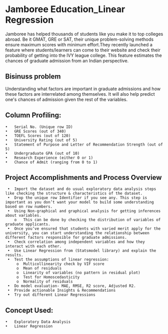 # Jamboree Education_Linear Regression
Jamboree has helped thousands of students like you make it to top colleges abroad. Be it GMAT, GRE or SAT, their unique problem-solving methods ensure maximum scores with minimum effort.They recently launched a feature where students/learners can come to their website and check their probability of getting into the IVY league college. This feature estimates the chances of graduate admission from an Indian perspective.

## Bisinuss problem
 Understanding what factors are important in graduate admissions and how these factors are interrelated among themselves. It will also help predict one's chances of admission given the rest of the variables.

## Column Profiling:
    •	Serial No. (Unique row ID)
    •	GRE Scores (out of 340)
    •	TOEFL Scores (out of 120)
    •	University Rating (out of 5)
    •	Statement of Purpose and Letter of Recommendation Strength (out of 5)
    •	Undergraduate GPA (out of 10)
    •	Research Experience (either 0 or 1)
    •	Chance of Admit (ranging from 0 to 1)
    

## Project Accomplishments and Process Overview
     •	Import the dataset and do usual exploratory data analysis steps like checking the structure & characteristics of the dataset.
     •	Drop the unique row Identifier if you see any. This step is important as you don’t want your model to build some understanding based on row numbers.
     •	Using Non-graphical and graphical analysis for getting inferences about variables.
        o	This can be done by checking the distribution of variables of graduate applicants.
     •	Once you’ve ensured that students with varied merit apply for the university, you can start understanding the relationship between different factors responsible for graduate admissions.
     •	Check correlation among independent variables and how they interact with each other.
     •	Use Linear Regression from (Statsmodel library) and explain the results.
     •	Test the assumptions of linear regression:
         o	Multicollinearity check by VIF score
         o	Mean of residuals
         o	Linearity of variables (no pattern in residual plot)
         o	Test for Homoscedasticity
         o	Normality of residuals
     •	Do model evaluation- MAE, RMSE, R2 score, Adjusted R2.
     •	Provide actionable Insights & Recommendations
     •	Try out different Linear Regressions

## Concept Used:
    •	Exploratory Data Analysis
    •	Linear Regression
